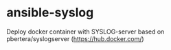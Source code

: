 # ansible-syslog
Deploy docker container with SYSLOG-server based on pbertera/syslogserver (https://hub.docker.com/)
